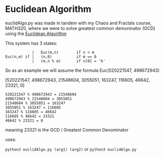 # Euclidean Algorithm

euclidAlgo.py was made in tandem with my Chaos and Fractals course, MATH320, where we were to solve greatest common demoninator (GCD) using the [Euclidean Algorithm](https://en.wikipedia.org/wiki/Euclidean_algorithm)

This system has 3 states:

                |   Euc(m,n)        if n < m
    Euc(n,m) if |   (n,0)           if m == 0
                |   (m,n % m)       if n[0] = 'b'


So as an example we will assume the formula Euc(520221547, 498672943)

[520221547, 498672943, 21548604, 3055051, 163247, 116605, 46642, 23321, 0]

    520221547 % 498672943 = 21548604
    498672943 % 21548604 = 3055051
    21548604 % 3055051 = 163247
    3055051 % 163247 = 116605
    163247 % 116605 = 46642
    116605 % 46642 = 23321
    46642 % 23321 = 0

meaning 23321 is the GCD / Greatest Common Denominator

uses:

`python3 euclidAlgo.py (arg1) (arg2)`
or
`python3 euclidAlgo.py`
